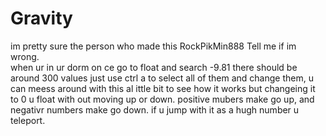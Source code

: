 # Gravity
im pretty sure the person who made this RockPikMin888 Tell me if im wrong.                   
when ur in ur dorm on ce go to float and search -9.81 there should be around 300 values just use ctrl a to select all of them and change them, u can meess around with this al ittle bit to see how it works but changeing it to 0 u float with out moving up or down. positive mubers make go up, and negativr numbers make go down. if u jump with it as a hugh number u teleport.
